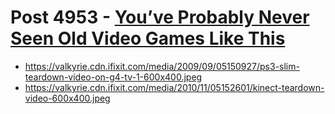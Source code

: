 # Post 4953 - [You&#8217;ve Probably Never Seen Old Video Games Like This](https://www.ifixit.com/News/4953/youve-probably-never-seen-old-video-games-like-this)

- https://valkyrie.cdn.ifixit.com/media/2009/09/05150927/ps3-slim-teardown-video-on-g4-tv-1-600x400.jpeg
- https://valkyrie.cdn.ifixit.com/media/2010/11/05152601/kinect-teardown-video-600x400.jpeg
